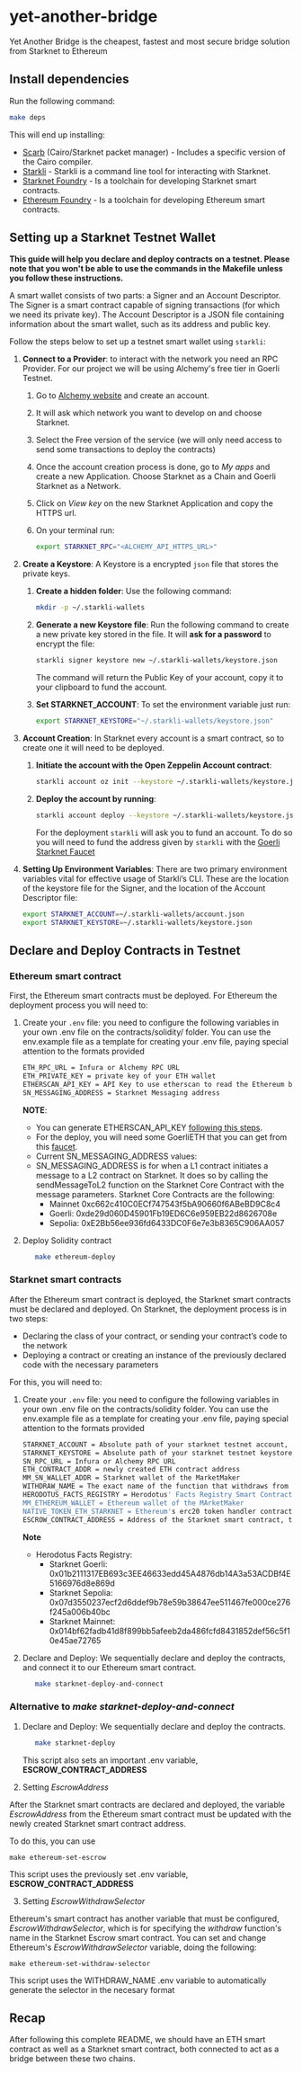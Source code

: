 # yet-another-bridge

Yet Another Bridge is the cheapest, fastest and most secure bridge solution from Starknet to Ethereum

## Install dependencies

Run the following command:

```bash
make deps
```

This will end up installing:

- [Scarb](https://docs.swmansion.com/scarb) (Cairo/Starknet packet manager) -
  Includes a specific version of the Cairo compiler.
- [Starkli](https://github.com/xJonathanLEI/starkli) - Starkli is a command line tool for interacting with Starknet.
- [Starknet Foundry](https://foundry-rs.github.io/starknet-foundry/) - Is a toolchain for developing Starknet smart contracts.
- [Ethereum Foundry](https://book.getfoundry.sh/) - Is a toolchain for developing Ethereum smart contracts.

## Setting up a Starknet Testnet Wallet

**This guide will help you declare and deploy contracts on a testnet. Please
note that you won't be able to use the commands in the Makefile unless you
follow these instructions.**

A smart wallet consists of two parts: a Signer and an Account Descriptor. The
Signer is a smart contract capable of signing transactions (for which we need
its private key). The Account Descriptor is a JSON file containing information
about the smart wallet, such as its address and public key.

Follow the steps below to set up a testnet smart wallet using `starkli`:

1. **Connect to a Provider**: to interact with the network you need an RPC
   Provider. For our project we will be using Alchemy's free tier in Goerli
   Testnet.

   1. Go to [Alchemy website](https://www.alchemy.com/) and create an account.
   2. It will ask which network you want to develop on and choose Starknet.
   3. Select the Free version of the service (we will only need access to send
      some transactions to deploy the contracts)
   4. Once the account creation process is done, go to _My apps_ and create a
      new Application. Choose Starknet as a Chain and Goerli Starknet as a
      Network.
   5. Click on _View key_ on the new Starknet Application and copy the HTTPS
      url.
   6. On your terminal run:

      ```bash
      export STARKNET_RPC="<ALCHEMY_API_HTTPS_URL>"
      ```
2. **Create a Keystore**: A Keystore is a encrypted `json` file that stores the
   private keys.

   1. **Create a hidden folder**: Use the following command:

      ```bash
      mkdir -p ~/.starkli-wallets
      ```
   2. **Generate a new Keystore file**: Run the following command to create a
      new private key stored in the file. It will **ask for a password** to
      encrypt the file:

      ```bash
      starkli signer keystore new ~/.starkli-wallets/keystore.json
      ```

      The command will return the Public Key of your account, copy it to your
      clipboard to fund the account.
   3. **Set STARKNET_ACCOUNT**: To set the environment variable just run:

      ```bash
      export STARKNET_KEYSTORE="~/.starkli-wallets/keystore.json"
      ```
3. **Account Creation**: In Starknet every account is a smart contract, so to
   create one it will need to be deployed.

   1. **Initiate the account with the Open Zeppelin Account contract**:

      ```bash
      starkli account oz init --keystore ~/.starkli-wallets/keystore.json ~/.starkli-wallets/account.json
      ```
   2. **Deploy the account by running**:

      ```bash
      starkli account deploy --keystore ~/.starkli-wallets/keystore.json ~/.starkli-wallets/account.json
      ```

      For the deployment `starkli` will ask you to fund an account. To do so
      you will need to fund the address given by `starkli` with the
      [Goerli Starknet Faucet](https://faucet.goerli.starknet.io)
4. **Setting Up Environment Variables**: There are two primary environment
   variables vital for effective usage of Starkli’s CLI. These are the location
   of the keystore file for the Signer, and the location of the Account
   Descriptor file:

   ```bash
   export STARKNET_ACCOUNT=~/.starkli-wallets/account.json
   export STARKNET_KEYSTORE=~/.starkli-wallets/keystore.json
   ```

## Declare and Deploy Contracts in Testnet

### Ethereum smart contract
First, the Ethereum smart contracts must be deployed. For Ethereum the deployment process you will need to:

1. Create your `.env` file: you need to configure the following variables in your own .env file on the contracts/solidity/ folder. You can use the env.example file as a template for creating your .env file, paying special attention to the formats provided

   ```bash
   ETH_RPC_URL = Infura or Alchemy RPC URL
   ETH_PRIVATE_KEY = private key of your ETH wallet
   ETHERSCAN_API_KEY = API Key to use etherscan to read the Ethereum blockchain
   SN_MESSAGING_ADDRESS = Starknet Messaging address
   ```
   **NOTE**:

   - You can generate ETHERSCAN_API_KEY [following this steps](https://docs.etherscan.io/getting-started/creating-an-account).
   - For the deploy, you will need some GoerliETH that you can get from this [faucet](https://goerlifaucet.com/).
   - Current SN_MESSAGING_ADDRESS values:
   - SN_MESSAGING_ADDRESS is for when a L1 contract initiates a message to a L2 contract on Starknet. It does so by calling the sendMessageToL2 function on the Starknet Core Contract with the message parameters. Starknet Core Contracts are the following:
      - Mainnet 0xc662c410C0ECf747543f5bA90660f6ABeBD9C8c4
      - Goerli: 0xde29d060D45901Fb19ED6C6e959EB22d8626708e
      - Sepolia: 0xE2Bb56ee936fd6433DC0F6e7e3b8365C906AA057 


2. Deploy Solidity contract

   ```bash
      make ethereum-deploy
   ```

### Starknet smart contracts

After the Ethereum smart contract is deployed, the Starknet smart contracts must be declared and deployed.
On Starknet, the deployment process is in two steps:

- Declaring the class of your contract, or sending your contract’s code to the
  network
- Deploying a contract or creating an instance of the previously declared code
  with the necessary parameters

For this, you will need to:

1. Create your `.env` file: you need to configure the following variables in your own .env file on the contracts/solidity folder. You can use the env.example file as a template for creating your .env file, paying special attention to the formats provided

   ```bash
   STARKNET_ACCOUNT = Absolute path of your starknet testnet account, created at the start of this README
   STARKNET_KEYSTORE = Absolute path of your starknet testnet keystore, created at the start of this README
   SN_RPC_URL = Infura or Alchemy RPC URL
   ETH_CONTRACT_ADDR = newly created ETH contract address
   MM_SN_WALLET_ADDR = Starknet wallet of the MarketMaker
   WITHDRAW_NAME = The exact name of the function that withdraws from the starknet smart contract, case sensitive
   HERODOTUS_FACTS_REGISTRY = Herodotus' Facts Registry Smart Contract in Starknet
   MM_ETHEREUM_WALLET = Ethereum wallet of the MArketMaker
   NATIVE_TOKEN_ETH_STARKNET = Ethereum's erc20 token handler contract in Starkent
   ESCROW_CONTRACT_ADDRESS = Address of the Starknet smart contract, this value should be empty, and is automatically updated after deploy.sh is run
   ```

   **Note**
   - Herodotus Facts Registry:
      - Starknet Goerli: 0x01b2111317EB693c3EE46633edd45A4876db14A3a53ACDBf4E5166976d8e869d
      - Starknet Sepolia: 0x07d3550237ecf2d6ddef9b78e59b38647ee511467fe000ce276f245a006b40bc
      - Starknet Mainnet: 0x014bf62fadb41d8f899bb5afeeb2da486fcfd8431852def56c5f10e45ae72765

2. Declare and Deploy: We sequentially declare and deploy the contracts, and connect it to our Ethereum smart contract.

   ```bash
      make starknet-deploy-and-connect
   ```



### Alternative to _make starknet-deploy-and-connect_

1. Declare and Deploy: We sequentially declare and deploy the contracts.

   ```bash
      make starknet-deploy
   ```

   This script also sets an important .env variable, **ESCROW_CONTRACT_ADDRESS**

2. Setting _EscrowAddress_

After the Starknet smart contracts are declared and deployed, the variable _EscrowAddress_ from the Ethereum smart contract must be updated with the newly created Starknet smart contract address.

To do this, you can use
```
make ethereum-set-escrow
```

This script uses the previously set .env variable, **ESCROW_CONTRACT_ADDRESS**

3. Setting _EscrowWithdrawSelector_ 

Ethereum's smart contract has another variable that must be configured, _EscrowWithdrawSelector_, which is for specifying the _withdraw_ function's name in the Starknet Escrow smart contract.
You can set and change Ethereum's _EscrowWithdrawSelector_ variable, doing the following:
```
make ethereum-set-withdraw-selector
```
This script uses the WITHDRAW_NAME .env variable to automatically generate the selector in the necesary format


## Recap
After following this complete README, we should have an ETH smart contract as well as a Starknet smart contract, both connected to act as a bridge between these two chains.
